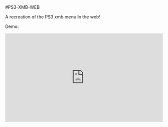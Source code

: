 #PS3-XMB-WEB

A recreation of the PS3 xmb menu In the web!

Demo:
<div style="position:relative; width:100%; height:0px; padding-bottom:56.250%"><iframe allow="fullscreen;autoplay" allowfullscreen height="100%" src="https://streamable.com/e/svectn?autoplay=1" width="100%" style="border:none; width:100%; height:100%; position:absolute; left:0px; top:0px; overflow:hidden;"></iframe></div>
